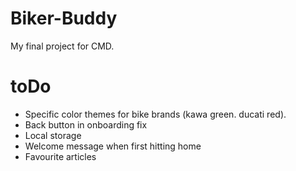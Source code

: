 # Biker-Buddy
My final project for CMD.

# toDo
- Specific color themes for bike brands (kawa green. ducati red).
- Back button in onboarding fix
- Local storage
- Welcome message when first hitting home
- Favourite articles
